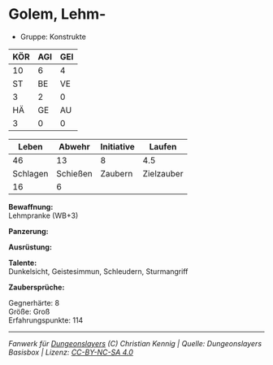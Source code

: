 # Golem, Lehm-  
- Gruppe: Konstrukte  

| KÖR | AGI | GEI |  
| --- | --- | --- |  
| 10  | 6   | 4   |
| ST  | BE  | VE  |  
| 3   | 2   | 0   |
| HÄ  | GE  | AU  |  
| 3   | 0   | 0   |


| Leben    | Abwehr   | Initiative | Laufen     |
| -------- | -------- | ---------- | ---------- |
| 46       | 13       | 8          | 4.5        |
| Schlagen | Schießen | Zaubern    | Zielzauber |
| 16       | 6        |            |            |

**Bewaffnung:**  
Lehmpranke (WB+3)

**Panzerung:**  


**Ausrüstung:**  


**Talente:**  
Dunkelsicht, Geistesimmun, Schleudern, Sturmangriff

**Zaubersprüche:**  


Gegnerhärte: 8  
Größe: Groß  
Erfahrungspunkte: 114  



___
*Fanwerk für [Dungeonslayers](https://www.dungeonslayers.net/) (C) Christian Kennig | Quelle: Dungeonslayers Basisbox | Lizenz: [CC-BY-NC-SA 4.0](https://creativecommons.org/licenses/by-nc-sa/4.0/deed.de)*